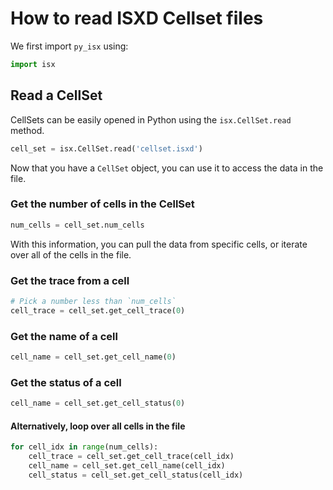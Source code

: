 # How to read ISXD Cellset files


We first import `py_isx` using:


```python
import isx
```

## Read a CellSet

CellSets can be easily opened in Python using the `isx.CellSet.read` method.
```python
cell_set = isx.CellSet.read('cellset.isxd')
```
Now that you have a `CellSet` object, you can use it to access the data in the file.

### Get the number of cells in the CellSet
```python
num_cells = cell_set.num_cells
```
With this information, you can pull the data from specific cells, or iterate over all of the cells in the file.

### Get the trace from a cell

```python
# Pick a number less than `num_cells`
cell_trace = cell_set.get_cell_trace(0)
```

### Get the name of a cell
```python
cell_name = cell_set.get_cell_name(0)
```

### Get the status of a cell
```python
cell_name = cell_set.get_cell_status(0)
```

#### Alternatively, loop over all cells in the file
```python
for cell_idx in range(num_cells):
    cell_trace = cell_set.get_cell_trace(cell_idx)
    cell_name = cell_set.get_cell_name(cell_idx)
    cell_status = cell_set.get_cell_status(cell_idx)
```